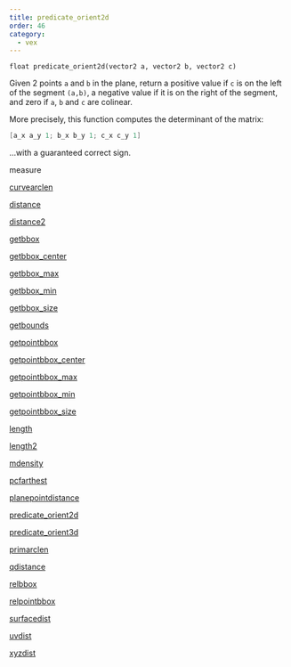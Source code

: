 ```yaml
---
title: predicate_orient2d
order: 46
category:
  - vex
---
```


`float predicate_orient2d(vector2 a, vector2 b, vector2 c)`

Given 2 points `a` and `b` in the plane, return a positive value if `c` is on the left
of the segment `(a,b)`, a negative value if it is on the right of the segment, and
zero if `a`, `b` and `c` are colinear.

More precisely, this function computes the determinant of the matrix:

```c
[a_x a_y 1; b_x b_y 1; c_x c_y 1]
```

…with a guaranteed correct sign.

measure

[curvearclen](curvearclen.html)

[distance](distance.html)

[distance2](distance2.html)

[getbbox](getbbox.html)

[getbbox_center](getbbox_center.html)

[getbbox_max](getbbox_max.html)

[getbbox_min](getbbox_min.html)

[getbbox_size](getbbox_size.html)

[getbounds](getbounds.html)

[getpointbbox](getpointbbox.html)

[getpointbbox_center](getpointbbox_center.html)

[getpointbbox_max](getpointbbox_max.html)

[getpointbbox_min](getpointbbox_min.html)

[getpointbbox_size](getpointbbox_size.html)

[length](length.html)

[length2](length2.html)

[mdensity](mdensity.html)

[pcfarthest](pcfarthest.html)

[planepointdistance](planepointdistance.html)

[predicate_orient2d](predicate_orient2d.html)

[predicate_orient3d](predicate_orient3d.html)

[primarclen](primarclen.html)

[qdistance](qdistance.html)

[relbbox](relbbox.html)

[relpointbbox](relpointbbox.html)

[surfacedist](surfacedist.html)

[uvdist](uvdist.html)

[xyzdist](xyzdist.html)
